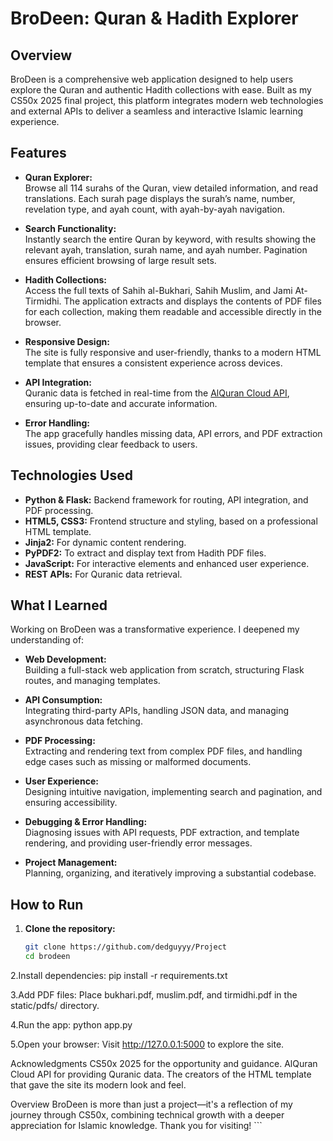 # BroDeen: Quran & Hadith Explorer

## Overview

BroDeen is a comprehensive web application designed to help users explore the Quran and authentic Hadith collections with ease. Built as my CS50x 2025 final project, this platform integrates modern web technologies and external APIs to deliver a seamless and interactive Islamic learning experience.

## Features

- **Quran Explorer:**  
  Browse all 114 surahs of the Quran, view detailed information, and read translations. Each surah page displays the surah’s name, number, revelation type, and ayah count, with ayah-by-ayah navigation.

- **Search Functionality:**  
  Instantly search the entire Quran by keyword, with results showing the relevant ayah, translation, surah name, and ayah number. Pagination ensures efficient browsing of large result sets.

- **Hadith Collections:**  
  Access the full texts of Sahih al-Bukhari, Sahih Muslim, and Jami At-Tirmidhi. The application extracts and displays the contents of PDF files for each collection, making them readable and accessible directly in the browser.

- **Responsive Design:**  
  The site is fully responsive and user-friendly, thanks to a modern HTML template that ensures a consistent experience across devices.

- **API Integration:**  
  Quranic data is fetched in real-time from the [AlQuran Cloud API](https://alquran.cloud/api), ensuring up-to-date and accurate information.

- **Error Handling:**  
  The app gracefully handles missing data, API errors, and PDF extraction issues, providing clear feedback to users.

## Technologies Used

- **Python & Flask:** Backend framework for routing, API integration, and PDF processing.
- **HTML5, CSS3:** Frontend structure and styling, based on a professional HTML template.
- **Jinja2:** For dynamic content rendering.
- **PyPDF2:** To extract and display text from Hadith PDF files.
- **JavaScript:** For interactive elements and enhanced user experience.
- **REST APIs:** For Quranic data retrieval.

## What I Learned

Working on BroDeen was a transformative experience. I deepened my understanding of:

- **Web Development:**  
  Building a full-stack web application from scratch, structuring Flask routes, and managing templates.

- **API Consumption:**  
  Integrating third-party APIs, handling JSON data, and managing asynchronous data fetching.

- **PDF Processing:**  
  Extracting and rendering text from complex PDF files, and handling edge cases such as missing or malformed documents.

- **User Experience:**  
  Designing intuitive navigation, implementing search and pagination, and ensuring accessibility.

- **Debugging & Error Handling:**  
  Diagnosing issues with API requests, PDF extraction, and template rendering, and providing user-friendly error messages.

- **Project Management:**  
  Planning, organizing, and iteratively improving a substantial codebase.

## How to Run

1. **Clone the repository:**
   ```bash
   git clone https://github.com/dedguyyy/Project
   cd brodeen

2.Install dependencies:
    pip install -r requirements.txt

3.Add PDF files:
    Place bukhari.pdf, muslim.pdf, and tirmidhi.pdf in the static/pdfs/ directory.

4.Run the app:
    python app.py

5.Open your browser:
Visit http://127.0.0.1:5000 to explore the site.

Acknowledgments
CS50x 2025 for the opportunity and guidance.
AlQuran Cloud API for providing Quranic data.
The creators of the HTML template that gave the site its modern look and feel.

Overview
BroDeen is more than just a project—it's a reflection of my journey through CS50x, combining technical growth with a deeper appreciation for Islamic knowledge. Thank you for visiting! ```
